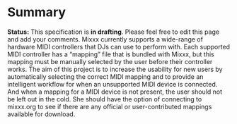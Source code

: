 # Summary

**Status:** This specification is **in drafting**. Please feel free to
edit this page and add your comments. Mixxx currently supports a
wide-range of hardware MIDI controllers that DJs can use to perform
with. Each supported MIDI controller has a “mapping” file that is
bundled with Mixxx, but this mapping must be manually selected by the
user before their controller works. The aim of this project is to
increase the usability for new users by automatically selecting the
correct MIDI mapping and to provide an intelligent workflow for when an
unsupported MIDI device is connected. And when a mapping for a MIDI
device is not present, the user should not be left out in the cold. She
should have the option of connecting to mixxx.org to see if there are
any official or user-contributed mappings available for download.
